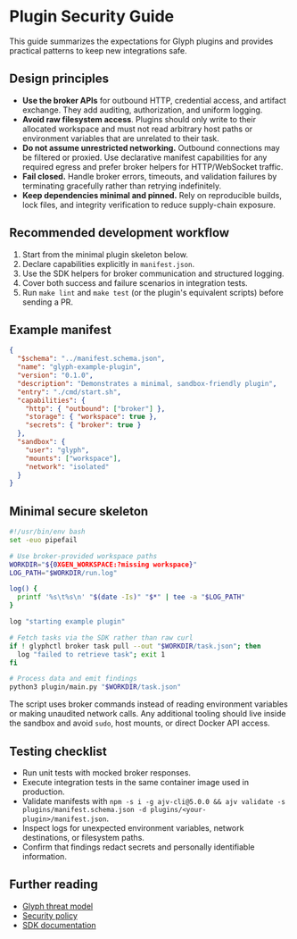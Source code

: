 # Plugin Security Guide

This guide summarizes the expectations for Glyph plugins and provides practical
patterns to keep new integrations safe.

## Design principles

* **Use the broker APIs** for outbound HTTP, credential access, and artifact
  exchange. They add auditing, authorization, and uniform logging.
* **Avoid raw filesystem access**. Plugins should only write to their allocated
  workspace and must not read arbitrary host paths or environment variables that
  are unrelated to their task.
* **Do not assume unrestricted networking.** Outbound connections may be
  filtered or proxied. Use declarative manifest capabilities for any required
  egress and prefer broker helpers for HTTP/WebSocket traffic.
* **Fail closed.** Handle broker errors, timeouts, and validation failures by
  terminating gracefully rather than retrying indefinitely.
* **Keep dependencies minimal and pinned.** Rely on reproducible builds, lock
  files, and integrity verification to reduce supply-chain exposure.

## Recommended development workflow

1. Start from the minimal plugin skeleton below.
2. Declare capabilities explicitly in `manifest.json`.
3. Use the SDK helpers for broker communication and structured logging.
4. Cover both success and failure scenarios in integration tests.
5. Run `make lint` and `make test` (or the plugin's equivalent scripts) before
   sending a PR.

## Example manifest

```json
{
  "$schema": "../manifest.schema.json",
  "name": "glyph-example-plugin",
  "version": "0.1.0",
  "description": "Demonstrates a minimal, sandbox-friendly plugin",
  "entry": "./cmd/start.sh",
  "capabilities": {
    "http": { "outbound": ["broker"] },
    "storage": { "workspace": true },
    "secrets": { "broker": true }
  },
  "sandbox": {
    "user": "glyph",
    "mounts": ["workspace"],
    "network": "isolated"
  }
}
```

## Minimal secure skeleton

```bash
#!/usr/bin/env bash
set -euo pipefail

# Use broker-provided workspace paths
WORKDIR="${0XGEN_WORKSPACE:?missing workspace}"
LOG_PATH="$WORKDIR/run.log"

log() {
  printf '%s\t%s\n' "$(date -Is)" "$*" | tee -a "$LOG_PATH"
}

log "starting example plugin"

# Fetch tasks via the SDK rather than raw curl
if ! glyphctl broker task pull --out "$WORKDIR/task.json"; then
  log "failed to retrieve task"; exit 1
fi

# Process data and emit findings
python3 plugin/main.py "$WORKDIR/task.json"
```

The script uses broker commands instead of reading environment variables or
making unaudited network calls. Any additional tooling should live inside the
sandbox and avoid `sudo`, host mounts, or direct Docker API access.

## Testing checklist

* Run unit tests with mocked broker responses.
* Execute integration tests in the same container image used in production.
* Validate manifests with `npm -s i -g ajv-cli@5.0.0 && ajv validate -s plugins/manifest.schema.json -d plugins/<your-plugin>/manifest.json`.
* Inspect logs for unexpected environment variables, network destinations, or
  filesystem paths.
* Confirm that findings redact secrets and personally identifiable information.

## Further reading

* [Glyph threat model](THREAT_MODEL.md)
* [Security policy](SECURITY.md)
* [SDK documentation](docs/sdk/README.md)
